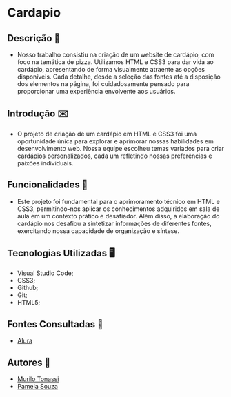 # Cardapio 

## Descrição 📖
- Nosso trabalho consistiu na criação de um website de cardápio, com foco na temática de pizza. Utilizamos HTML e CSS3 para dar vida ao cardápio, apresentando de forma visualmente atraente as opções disponíveis. Cada detalhe, desde a seleção das fontes até a disposição dos elementos na página, foi cuidadosamente pensado para proporcionar uma experiência envolvente aos usuários.
 
## Introdução ✉️
- O projeto de criação de um cardápio em HTML e CSS3 foi uma oportunidade única para explorar e aprimorar nossas habilidades em desenvolvimento web. Nossa equipe escolheu temas variados para criar cardápios personalizados, cada um refletindo nossas preferências e paixões individuais.
 

 
## Funcionalidades 🧠
- Este projeto foi fundamental para o aprimoramento técnico em HTML e CSS3, permitindo-nos aplicar os conhecimentos adquiridos em sala de aula em um contexto prático e desafiador. Além disso, a elaboração do cardápio nos desafiou a sintetizar informações de diferentes fontes, exercitando nossa capacidade de organização e síntese.
 
## Tecnologias Utilizadas 🖥️  
- Visual Studio Code;
- CSS3;
- Github;
- Git;
- HTML5;
 
## Fontes Consultadas 🔗
- [Alura](https://www.alura.com.br/)
 
## Autores 👥
- [Murilo Tonassi](https://github.com/murilo-tonassi)
- [Pamela Souza](https://github.com/PamelaSouzaSilva)